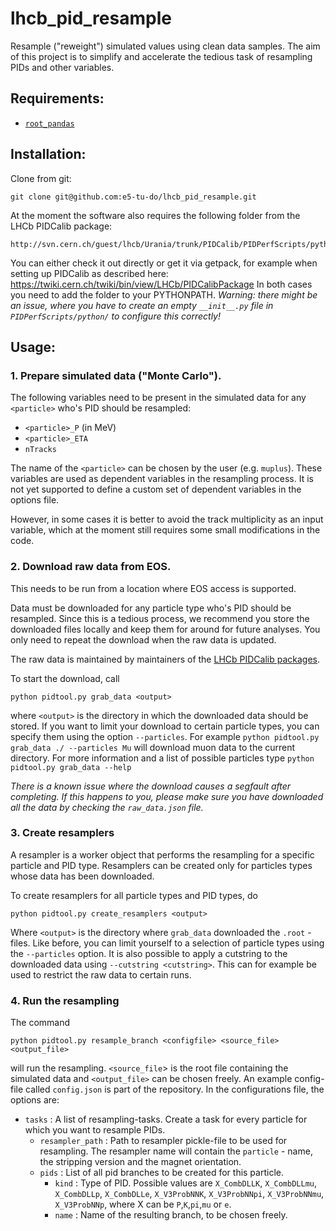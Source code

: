 # lhcb_pid_resample

Resample ("reweight") simulated values using clean data samples.
The aim of this project is to simplify and accelerate the tedious task of resampling PIDs and other variables.

## Requirements:

* [`root_pandas`](https://github.com/ibab/root_pandas)

## Installation:

Clone from git:

    git clone git@github.com:e5-tu-do/lhcb_pid_resample.git

At the moment the software also requires the following folder from the LHCb PIDCalib package:

    http://svn.cern.ch/guest/lhcb/Urania/trunk/PIDCalib/PIDPerfScripts/python/

You can either check it out directly or get it via getpack, for example when setting up PIDCalib as described here: https://twiki.cern.ch/twiki/bin/view/LHCb/PIDCalibPackage
In both cases you need to add the folder to your PYTHONPATH. *Warning: there might be an issue, where you have to create an empty `__init__.py` file in `PIDPerfScripts/python/` to configure this correctly!*

## Usage:

### 1. Prepare simulated data ("Monte Carlo").

The following variables need to be present in the simulated data for any `<particle>` who's PID should be resampled:
* `<particle>_P` (in MeV)
* `<particle>_ETA`
* `nTracks`

The name of the `<particle>` can be chosen by the user (e.g. `muplus`).
These variables are used as dependent variables in the resampling process.
It is not yet supported to define a custom set of dependent variables in the options file.

However, in some cases it is better to avoid the track multiplicity as an input variable, which at the moment still requires some small modifications in the code.

### 2. Download raw data from EOS.

This needs to be run from a location where EOS access is supported.

Data must be downloaded for any particle type who's PID should be resampled. Since this is a tedious process,
we recommend you store the downloaded files locally and keep them for around for future analyses. You only need to
repeat the download when the raw data is updated.

The raw data is maintained by maintainers of the [LHCb PIDCalib packages](https://twiki.cern.ch/twiki/bin/view/LHCb/PIDCalibPackage).

To start the download, call

    python pidtool.py grab_data <output>

where `<output>` is the directory in which the downloaded data should be stored.
If you want to limit your download to certain particle types, you can specify them using the option
`--particles`.
For example `python pidtool.py grab_data ./ --particles Mu` will download muon data to the current directory.
For more information and a list of possible particles type `python pidtool.py grab_data --help`

*There is a known issue where the download causes a segfault after completing. If this happens to you, please make sure you have downloaded all the data by checking the `raw_data.json` file.*

### 3. Create resamplers

A resampler is a worker object that performs the resampling for a specific particle and PID type. Resamplers can be created only for particles types whose data has been downloaded.

To create resamplers for all particle types and PID types, do

    python pidtool.py create_resamplers <output>

Where  `<output>` is the directory where `grab_data` downloaded the `.root` - files. Like before, you can limit yourself to a selection of particle types using the `--particles` option. It is also possible to apply a cutstring to the downloaded data using `--cutstring <cutstring>`. This can for example be used to restrict the raw data to certain runs.

### 4. Run the resampling
The command

    python pidtool.py resample_branch <configfile> <source_file> <output_file>

will run the resampling. `<source_file`> is the root file containing the simulated data and `<output_file>` can be chosen freely. An example config-file called `config.json` is part of the repository. In the configurations file, the options are:
* `tasks` : A list of resampling-tasks. Create a task for every particle for which you want to resample PIDs.
  * `resampler_path` : Path to resampler pickle-file to be used for resampling. The resampler name will contain the `particle` - name, the stripping version and the magnet orientation.
  * `pids` : List of all pid branches to be created for this particle.
    * `kind` : Type of PID. Possible values are `X_CombDLLK`, `X_CombDLLmu`, `X_CombDLLp`, `X_CombDLLe`, `X_V3ProbNNK`, `X_V3ProbNNpi`, `X_V3ProbNNmu`, `X_V3ProbNNp`, where X can be `P`,`K`,`pi`,`mu` or `e`.
    * `name` : Name of the resulting branch, to be chosen freely.
